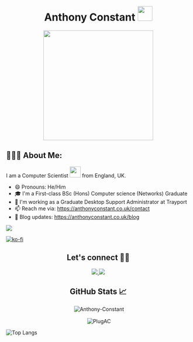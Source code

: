 
<h1 align="center">Anthony Constant <img src="https://media.giphy.com/media/hvRJCLFzcasrR4ia7z/giphy.gif" width="40"></h1>

<div align="center">
<img src="https://i.postimg.cc/LYdchw56/MAIN-00-00-00-00-00-30-1.gif" width="300px">
</div>

<h2>👨🏻‍💻 About Me:</h2>

I am a Computer Scientist <img src="https://media.giphy.com/media/WUlplcMpOCEmTGBtBW/giphy.gif" width="30"> from England, UK.

- 😄 Pronouns: He/Him
- 🎓 I'm a First-class BSc (Hons) Computer science (Networks) Graduate 
- 💼 I'm working as a Graduate Desktop Support Administrator at Trayport
- 📫 Reach me via: https://anthonyconstant.co.uk/contact
- 🍟 Blog updates: https://anthonyconstant.co.uk/blog



![](https://komarev.com/ghpvc/?username=your-github-PlugAC&color=brightgreen)

[![ko-fi](https://ko-fi.com/img/githubbutton_sm.svg)](https://ko-fi.com/W7W144CAO)


<h2 align= "center"> Let's connect 🤝🏼 </h2>

<p align="center">  <a href="https://www.linkedin.com/in/anthony-constant-5217721a9/" target="blank"><img src="https://img.shields.io/badge/LinkedIn-0077B5?style=for-the-badge&logo=linkedin&logoColor=white" /> </a> <a href="https://www.instagram.com/anthonyconstant.co.uk/" target="blank"><img src="https://img.shields.io/badge/Instagram-E4405F?style=for-the-badge&logo=instagram&logoColor=white" /> </a> </p>



<h2 align= "center">GitHub Stats 📈</h2>
<p align="center">&nbsp;<img align="center" src= "https://github-readme-stats.vercel.app/api?username=Anthony-Constant&show_icons=truen&icon_color=bb2acf&count_private=true&theme=algolia&bg_color=0500206A" alt="Anthony-Constant" /> </p>
<!-- blueberry_duo&bg_color=151515 -->
<!--  ![Vari's GitHub stats](https://github-readme-stats.vercel.app/api?username=varshitha1707&show_icons=truen&icon_color=bb2acf&count_private=true&theme=radical)  -->
 
<!-- <p align="center">&nbsp;<img align="center" src= "https://github-readme-stats.vercel.app/api/top-langs/?username=varshitha1707&layout=compact&theme=radical" alt="PlugAC" /> </p> -->

<p align="center">&nbsp;<img align="center" src= "https://github-readme-streak-stats.herokuapp.com/?user=Anthony-Constant&layout=compact&theme=blueberry_duo&background=0500206A&dates=3795DD" alt="PlugAC" /> </p>

![Top Langs](https://github-readme-stats.vercel.app/api/top-langs?username=Anthony-Constant&theme=dark&layout=compact)

